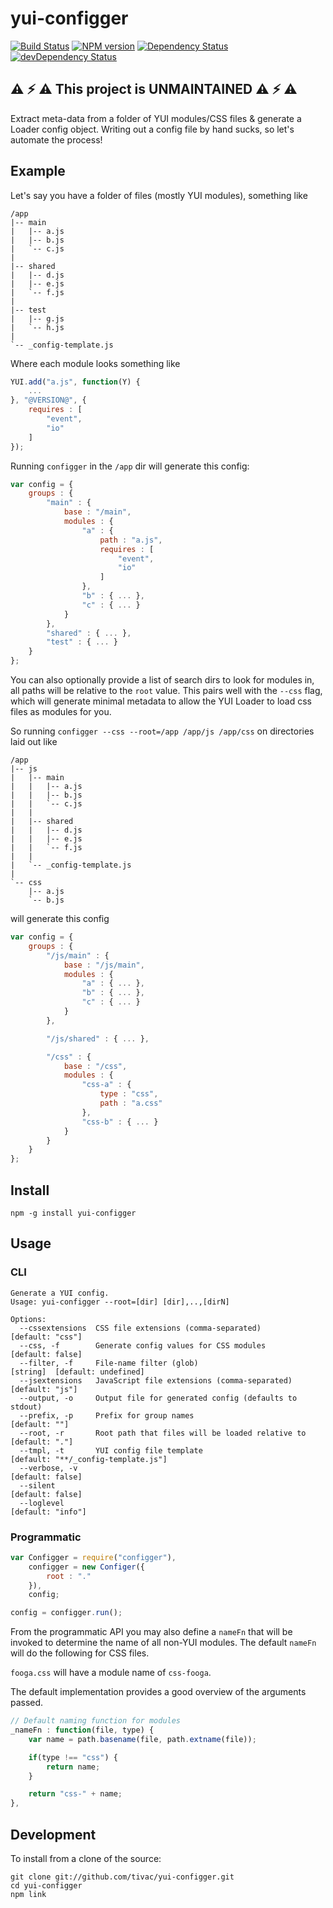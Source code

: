 yui-configger 
=============
[![Build Status](https://travis-ci.org/tivac/yui-configger.png?branch=master)](https://travis-ci.org/tivac/yui-configger)
[![NPM version](https://badge.fury.io/js/yui-configger.png)](http://badge.fury.io/js/yui-configger)
[![Dependency Status](https://david-dm.org/tivac/yui-configger.png?theme=shields.io)](https://david-dm.org/tivac/yui-configger)
[![devDependency Status](https://david-dm.org/tivac/yui-configger/dev-status.png?theme=shields.io)](https://david-dm.org/tivac/yui-configger#info=devDependencies)

## :warning: :zap: :warning: This project is UNMAINTAINED :warning: :zap: :warning:

Extract meta-data from a folder of YUI modules/CSS files & generate a Loader config object. Writing out a config file by hand sucks, so let's automate the process!

## Example ##

Let's say you have a folder of files (mostly YUI modules), something like

```
/app
|-- main
|   |-- a.js
|   |-- b.js
|   `-- c.js
|
|-- shared
|   |-- d.js
|   |-- e.js
|   `-- f.js
|
|-- test
|   |-- g.js
|   `-- h.js
|
`-- _config-template.js
```

Where each module looks something like

```javascript
YUI.add("a.js", function(Y) {
    ...
}, "@VERSION@", {
    requires : [
        "event",
        "io"
    ]
});
```

Running `configger` in the `/app` dir will generate this config:

```javascript
var config = {
    groups : {
        "main" : {
            base : "/main",
            modules : {
                "a" : {
                    path : "a.js",
                    requires : [
                        "event",
                        "io"
                    ]
                },
                "b" : { ... },
                "c" : { ... }
            }
        },
        "shared" : { ... },
        "test" : { ... }
    }
};
```

You can also optionally provide a list of search dirs to look for modules in, all paths will be relative to the `root` value. This pairs well with the `--css` flag, which will generate minimal metadata to allow the YUI Loader to load css files as modules for you.

So running `configger --css --root=/app /app/js /app/css` on directories laid out like

```
/app
|-- js
|   |-- main
|   |   |-- a.js
|   |   |-- b.js
|   |   `-- c.js
|   |
|   |-- shared
|   |   |-- d.js
|   |   |-- e.js
|   |   `-- f.js
|   |
|   `-- _config-template.js
|
`-- css
    |-- a.js
    `-- b.js
```

will generate this config

```javascript
var config = {
    groups : {
        "/js/main" : {
            base : "/js/main",
            modules : {
                "a" : { ... },
                "b" : { ... },
                "c" : { ... }
            }
        },

        "/js/shared" : { ... },

        "/css" : {
            base : "/css",
            modules : {
                "css-a" : {
                    type : "css",
                    path : "a.css"
                },
                "css-b" : { ... }
            }
        }
    }
};
```

## Install ##

    npm -g install yui-configger

## Usage ##

### CLI ###

    Generate a YUI config.
    Usage: yui-configger --root=[dir] [dir],..,[dirN]

    Options:
      --cssextensions  CSS file extensions (comma-separated)                  [default: "css"]
      --css, -f        Generate config values for CSS modules                 [default: false]
      --filter, -f     File-name filter (glob)                                [string]  [default: undefined]
      --jsextensions   JavaScript file extensions (comma-separated)           [default: "js"]
      --output, -o     Output file for generated config (defaults to stdout)
      --prefix, -p     Prefix for group names                                 [default: ""]
      --root, -r       Root path that files will be loaded relative to        [default: "."]
      --tmpl, -t       YUI config file template                               [default: "**/_config-template.js"]
      --verbose, -v                                                           [default: false]
      --silent                                                                [default: false]
      --loglevel                                                              [default: "info"]

### Programmatic ###

```javascript
var Configger = require("configger"),
    configger = new Configer({
        root : "."
    }),
    config;

config = configger.run();
```

From the programmatic API you may also define a `nameFn` that will be invoked to determine the name of all non-YUI modules. The default `nameFn` will do the following for CSS files.

`fooga.css` will have a module name of `css-fooga`.

The default implementation provides a good overview of the arguments passed.

```javascript
// Default naming function for modules
_nameFn : function(file, type) {
    var name = path.basename(file, path.extname(file));

    if(type !== "css") {
        return name;
    }

    return "css-" + name;
},
```

## Development ##

To install from a clone of the source:

    git clone git://github.com/tivac/yui-configger.git
    cd yui-configger
    npm link
